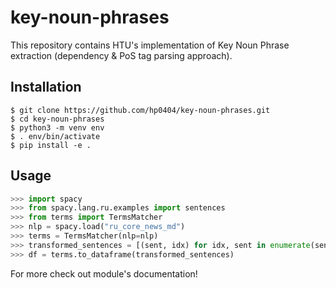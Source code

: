 # key-noun-phrases

This repository contains HTU's implementation of Key Noun Phrase extraction 
(dependency & PoS tag parsing approach).


## Installation
```console
$ git clone https://github.com/hp0404/key-noun-phrases.git
$ cd key-noun-phrases
$ python3 -m venv env 
$ . env/bin/activate
$ pip install -e .
```

## Usage
```python
>>> import spacy
>>> from spacy.lang.ru.examples import sentences
>>> from terms import TermsMatcher
>>> nlp = spacy.load("ru_core_news_md")
>>> terms = TermsMatcher(nlp=nlp)
>>> transformed_sentences = [(sent, idx) for idx, sent in enumerate(sentences)]
>>> df = terms.to_dataframe(transformed_sentences)
```

For more check out module's documentation!
